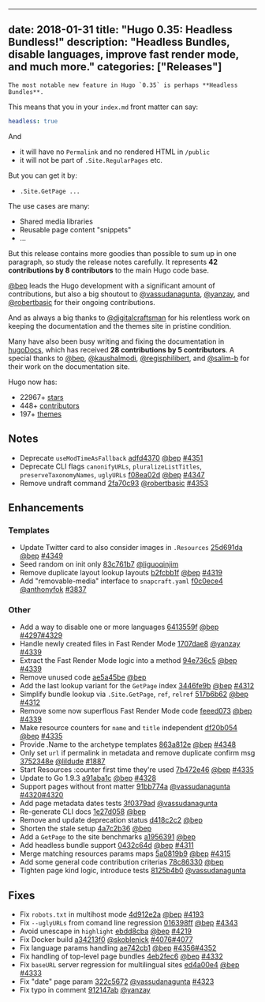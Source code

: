 
---
date: 2018-01-31
title: "Hugo 0.35: Headless Bundless!"
description: "Headless Bundles, disable languages, improve fast render mode, and much more."
categories: ["Releases"]
---

	The most notable new feature in Hugo `0.35` is perhaps **Headless Bundles**.

This means that you in your `index.md` front matter can say:

```yaml
headless: true
```
And
* it will have no `Permalink` and no rendered HTML in `/public`
* it will not be part of `.Site.RegularPages` etc.

But you can get it by:

* `.Site.GetPage ...`

The use cases are many:

* Shared media libraries
* Reusable page content "snippets"
* ...

But this release contains more goodies than possible to sum up in one paragraph, so study the release notes carefully. It represents **42 contributions by 8 contributors** to the main Hugo code base.

[@bep](https://github.com/bep) leads the Hugo development with a significant amount of contributions, but also a big shoutout to [@vassudanagunta](https://github.com/vassudanagunta), [@yanzay](https://github.com/yanzay), and [@robertbasic](https://github.com/robertbasic) for their ongoing contributions.

And as always a big thanks to [@digitalcraftsman](https://github.com/digitalcraftsman) for his relentless work on keeping the documentation and the themes site in pristine condition.

Many have also been busy writing and fixing the documentation in [hugoDocs](https://github.com/gohugoio/hugoDocs), 
which has received **28 contributions by 5 contributors**. A special thanks to [@bep](https://github.com/bep), [@kaushalmodi](https://github.com/kaushalmodi), [@regisphilibert](https://github.com/regisphilibert), and [@salim-b](https://github.com/salim-b) for their work on the documentation site.


Hugo now has:

* 22967+ [stars](https://github.com/gohugoio/hugo/stargazers)
* 448+ [contributors](https://github.com/gohugoio/hugo/graphs/contributors)
* 197+ [themes](http://themes.gohugo.io/)


## Notes

* Deprecate `useModTimeAsFallback` [adfd4370](https://github.com/gohugoio/hugo/commit/adfd4370b67fd7181178bd6b3b1d07356beaac71) [@bep](https://github.com/bep) [#4351](https://github.com/gohugoio/hugo/issues/4351)
* Deprecate CLI flags `canonifyURLs`, `pluralizeListTitles`, `preserveTaxonomyNames`, `uglyURLs` [f08ea02d](https://github.com/gohugoio/hugo/commit/f08ea02d24d42929676756950f3affaca7fd8c01) [@bep](https://github.com/bep) [#4347](https://github.com/gohugoio/hugo/issues/4347)
* Remove undraft command [2fa70c93](https://github.com/gohugoio/hugo/commit/2fa70c9344b231c9d999bbafdfa4acbf27ed9f6e) [@robertbasic](https://github.com/robertbasic) [#4353](https://github.com/gohugoio/hugo/issues/4353)

## Enhancements

### Templates

* Update Twitter card to also consider images in `.Resources` [25d691da](https://github.com/gohugoio/hugo/commit/25d691daff57d7c6d7d0f63af3991d22e3f788fe) [@bep](https://github.com/bep) [#4349](https://github.com/gohugoio/hugo/issues/4349)
* Seed random on init only [83c761b7](https://github.com/gohugoio/hugo/commit/83c761b71a980aee6331179b271c7e24e999e8eb) [@liguoqinjim](https://github.com/liguoqinjim) 
* Remove duplicate layout lookup layouts [b2fcbb1f](https://github.com/gohugoio/hugo/commit/b2fcbb1f9774aa1e929b8575c0e1ac366ab2fb73) [@bep](https://github.com/bep) [#4319](https://github.com/gohugoio/hugo/issues/4319)
* Add "removable-media" interface to `snapcraft.yaml` [f0c0ece4](https://github.com/gohugoio/hugo/commit/f0c0ece44d55b6c2997cbd106d1bc099ea1a2fa7) [@anthonyfok](https://github.com/anthonyfok) [#3837](https://github.com/gohugoio/hugo/issues/3837)

### Other

* Add a way to disable one or more languages [6413559f](https://github.com/gohugoio/hugo/commit/6413559f7575e2653d76227a8037a7edbaae82aa) [@bep](https://github.com/bep) [#4297](https://github.com/gohugoio/hugo/issues/4297)[#4329](https://github.com/gohugoio/hugo/issues/4329)
* Handle newly created files in Fast Render Mode [1707dae8](https://github.com/gohugoio/hugo/commit/1707dae8d3634006017eb6d040df4dbafc53d92f) [@yanzay](https://github.com/yanzay) [#4339](https://github.com/gohugoio/hugo/issues/4339)
* Extract the Fast Render Mode logic into a method [94e736c5](https://github.com/gohugoio/hugo/commit/94e736c5e167a0ee70a528e1c19d64a47e7929c2) [@bep](https://github.com/bep) [#4339](https://github.com/gohugoio/hugo/issues/4339)
* Remove unused code [ae5a45be](https://github.com/gohugoio/hugo/commit/ae5a45be6f0ee4d5c52b38fd28b22b55d9cd7b2d) [@bep](https://github.com/bep) 
* Add the last lookup variant for the `GetPage` index [3446fe9b](https://github.com/gohugoio/hugo/commit/3446fe9b8937610b8b628b2c212eb25888a7c1bb) [@bep](https://github.com/bep) [#4312](https://github.com/gohugoio/hugo/issues/4312)
* Simplify bundle lookup via `.Site.GetPage`, `ref`, `relref` [517b6b62](https://github.com/gohugoio/hugo/commit/517b6b62389d23bfe41fe3ae551a691b11bdcaa7) [@bep](https://github.com/bep) [#4312](https://github.com/gohugoio/hugo/issues/4312)
* Remove some now superflous Fast Render Mode code [feeed073](https://github.com/gohugoio/hugo/commit/feeed073c3320b09fb38168ce272ac88b987f1d2) [@bep](https://github.com/bep) [#4339](https://github.com/gohugoio/hugo/issues/4339)
* Make resource counters for `name` and `title` independent [df20b054](https://github.com/gohugoio/hugo/commit/df20b05463fef42aba93d5208e410a7ecc56da5d) [@bep](https://github.com/bep) [#4335](https://github.com/gohugoio/hugo/issues/4335)
* Provide .Name to the archetype templates [863a812e](https://github.com/gohugoio/hugo/commit/863a812e07193541b42732b0e227f3d320433f01) [@bep](https://github.com/bep) [#4348](https://github.com/gohugoio/hugo/issues/4348)
* Only set `url` if permalink in metadata and remove duplicate confirm msg [3752348e](https://github.com/gohugoio/hugo/commit/3752348ef13ced8f6f528b42ee7d76a12a97ae5c) [@lildude](https://github.com/lildude) [#1887](https://github.com/gohugoio/hugo/issues/1887)
* Start Resources :counter first time they're used [7b472e46](https://github.com/gohugoio/hugo/commit/7b472e46084b603045b87cea870ffc73ac1cf7e7) [@bep](https://github.com/bep) [#4335](https://github.com/gohugoio/hugo/issues/4335)
* Update to Go 1.9.3 [a91aba1c](https://github.com/gohugoio/hugo/commit/a91aba1c1562259dffd321a608f38c38dd4d5aeb) [@bep](https://github.com/bep) [#4328](https://github.com/gohugoio/hugo/issues/4328)
* Support pages without front matter [91bb774a](https://github.com/gohugoio/hugo/commit/91bb774ae4e129f7ed0624754b31479c960ef774) [@vassudanagunta](https://github.com/vassudanagunta) [#4320](https://github.com/gohugoio/hugo/issues/4320)[#4320](https://github.com/gohugoio/hugo/issues/4320)
* Add page metadata dates tests [3f0379ad](https://github.com/gohugoio/hugo/commit/3f0379adb72389954ca2be6a9f2ebfcd65c6c440) [@vassudanagunta](https://github.com/vassudanagunta) 
* Re-generate CLI docs [1e27d058](https://github.com/gohugoio/hugo/commit/1e27d0589118a114e49c032e4bd68b4798e44a5b) [@bep](https://github.com/bep) 
* Remove and update deprecation status [d418c2c2](https://github.com/gohugoio/hugo/commit/d418c2c2eacdc1dc6fffe839e0a90600867878ca) [@bep](https://github.com/bep) 
* Shorten the stale setup [4a7c2b36](https://github.com/gohugoio/hugo/commit/4a7c2b3695fe7b88861f2155ea7ef635fe425cd4) [@bep](https://github.com/bep) 
* Add a `GetPage` to the site benchmarks [a1956391](https://github.com/gohugoio/hugo/commit/a19563910eec5fed08f3b02563b9a7b38026183d) [@bep](https://github.com/bep) 
* Add headless bundle support [0432c64d](https://github.com/gohugoio/hugo/commit/0432c64dd22e4610302162678bb93661ba68d758) [@bep](https://github.com/bep) [#4311](https://github.com/gohugoio/hugo/issues/4311)
* Merge matching resources params maps [5a0819b9](https://github.com/gohugoio/hugo/commit/5a0819b9b5eb9e79826cfa0a65f235d9821b1ac4) [@bep](https://github.com/bep) [#4315](https://github.com/gohugoio/hugo/issues/4315)
* Add some general code contribution criterias [78c86330](https://github.com/gohugoio/hugo/commit/78c863305f337ed4faf3cf0a23675f28b0ae5641) [@bep](https://github.com/bep) 
* Tighten page kind logic, introduce tests [8125b4b0](https://github.com/gohugoio/hugo/commit/8125b4b03d10eb73f8aea3f9ea41172aba8df082) [@vassudanagunta](https://github.com/vassudanagunta) 

## Fixes
* Fix `robots.txt` in multihost mode [4d912e2a](https://github.com/gohugoio/hugo/commit/4d912e2aad39bfe8d76672cf53b01317792e02c5) [@bep](https://github.com/bep) [#4193](https://github.com/gohugoio/hugo/issues/4193)
* Fix `--uglyURLs` from comand line regression [016398ff](https://github.com/gohugoio/hugo/commit/016398ffe2e0a073453cf46a9d6bf72d693c11e5) [@bep](https://github.com/bep) [#4343](https://github.com/gohugoio/hugo/issues/4343)
* Avoid unescape in `highlight` [ebdd8cba](https://github.com/gohugoio/hugo/commit/ebdd8cba3f5965a8ac897833f313d772271de649) [@bep](https://github.com/bep) [#4219](https://github.com/gohugoio/hugo/issues/4219)
* Fix Docker build [a34213f0](https://github.com/gohugoio/hugo/commit/a34213f0b5624de101272aab469ca9b6fe0c273f) [@skoblenick](https://github.com/skoblenick) [#4076](https://github.com/gohugoio/hugo/issues/4076)[#4077](https://github.com/gohugoio/hugo/issues/4077)
* Fix language params handling [ae742cb1](https://github.com/gohugoio/hugo/commit/ae742cb1bdf35b81aa0ede5453da6b0c4a4fccf2) [@bep](https://github.com/bep) [#4356](https://github.com/gohugoio/hugo/issues/4356)[#4352](https://github.com/gohugoio/hugo/issues/4352)
* Fix handling of top-level page bundles [4eb2fec6](https://github.com/gohugoio/hugo/commit/4eb2fec67c3a72a3ac98aa834dc56fd4504626d8) [@bep](https://github.com/bep) [#4332](https://github.com/gohugoio/hugo/issues/4332)
* Fix `baseURL` server regression for multilingual sites [ed4a00e4](https://github.com/gohugoio/hugo/commit/ed4a00e46f2344320a22f07febe5aec4075cb3fb) [@bep](https://github.com/bep) [#4333](https://github.com/gohugoio/hugo/issues/4333)
* Fix "date" page param [322c5672](https://github.com/gohugoio/hugo/commit/322c567220aa4123a5d707629c1bebd375599912) [@vassudanagunta](https://github.com/vassudanagunta) [#4323](https://github.com/gohugoio/hugo/issues/4323)
* Fix typo in comment [912147ab](https://github.com/gohugoio/hugo/commit/912147ab896e69a450b7100c3d6bf81a7bf78b5a) [@yanzay](https://github.com/yanzay) 





